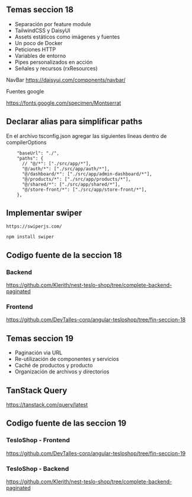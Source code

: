 ## Temas seccion 18

* Separación por feature module
* TailwindCSS y DaisyUI
* Assets estáticos como imágenes y fuentes
* Un poco de Docker
* Peticiones HTTP
* Variables de entorno
* Pipes personalizados en acción
* Señales y recursos (rxResources)


NavBar
https://daisyui.com/components/navbar/

Fuentes google

https://fonts.google.com/specimen/Montserrat


## Declarar alias para simplificar paths
En el archivo tsconfig.json agregar las siguientes lineas dentro de compilerOptions

```
    "baseUrl": "./",
    "paths": {
      // "@/*": ["./src/app/*"],
      "@/auth/*": ["./src/app/auth/*"],
      "@/dashboard/*": ["./src/app/admin-dashboard/*"],
      "@/products/*": ["./src/app/products/*"],
      "@/shared/*": ["./src/app/shared/*"],
      "@/store-front/*": ["./src/app/store-front/*"],
    },
```

## Implementar swiper

```
https://swiperjs.com/
```

```
npm install swiper
```

## Codigo fuente de la seccion 18
### Backend
https://github.com/Klerith/nest-teslo-shop/tree/complete-backend-paginated

### Frontend
https://github.com/DevTalles-corp/angular-tesloshop/tree/fin-seccion-18


## Temas seccion 19

* Paginación via URL
* Re-utilización de componentes y servicios
* Caché de productos y producto
* Organización de archivos y directorios

## TanStack Query 

https://tanstack.com/query/latest

## Codigo fuente de las seccion 19
### TesloShop - Frontend
https://github.com/DevTalles-corp/angular-tesloshop/tree/fin-seccion-19

### TesloShop - Backend
https://github.com/Klerith/nest-teslo-shop/tree/complete-backend-paginated